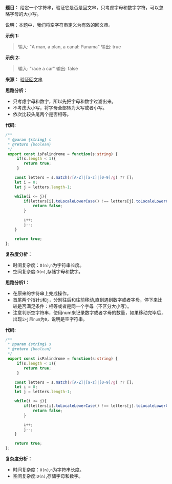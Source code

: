 **题目：**
给定一个字符串，验证它是否是回文串，只考虑字母和数字字符，可以忽略字母的大小写。

说明：本题中，我们将空字符串定义为有效的回文串。

**示例 1:**
> 输入: "A man, a plan, a canal: Panama"
> 输出: true

**示例 2:**
> 输入: "race a car"
>输出: false

**来源：** [验证回文串](https://leetcode-cn.com/problems/valid-palindrome)

**思路分析：**
- 只考虑字母和数字，所以先把字母和数字过滤出来。
- 不考虑大小写，将字母全部转为大写或者小写。
- 依次比较头尾两个是否相等。

**代码:**

```typescript
/**
 * @param {string} s
 * @return {boolean}
 */
 export const isPalindrome = function(s:string) {
     if(s.length < 1){
        return true;
     }

    const letters = s.match(/[A-Z]|[a-z]|[0-9]/g) ?? [];
    let i = 0;
    let j = letters.length-1;

    while(i <= j){
        if(letters[i].toLocaleLowerCase() !== letters[j].toLocaleLowerCase()){
            return false;
        }

        i++;
        j--;   
    }

    return true;
};

```

**复杂度分析：**
- 时间复杂度：`O(n)`,`n`为字符串长度。
- 空间复杂度:`O(n)`,存储字母和数字。

**思路分析1：**
- 在原来的字符串上完成操作。
- 首尾两个指针`i`和`j`，分别往后和往前移动,直到遇到数字或者字母，停下来比较是否满足条件：相等或者是同一个字母（不区分大小写）。
- 注意判断空字符串，使用num来记录数字或者字母的数量，如果移动完毕后，出现`i>j`且`num`为`0`，说明是空字符串。

**代码:**

```typescript
/**
 * @param {string} s
 * @return {boolean}
 */
 export const isPalindrome = function(s:string) {
     if(s.length < 1){
        return true;
     }

    const letters = s.match(/[A-Z]|[a-z]|[0-9]/g) ?? [];
    let i = 0;
    let j = letters.length-1;

    while(i <= j){
        if(letters[i].toLocaleLowerCase() !== letters[j].toLocaleLowerCase()){
            return false;
        }

        i++;
        j--;   
    }

    return true;
};

```

**复杂度分析：**
- 时间复杂度：`O(n)`,`n`为字符串长度。
- 空间复杂度:`O(n)`,存储字母和数字。